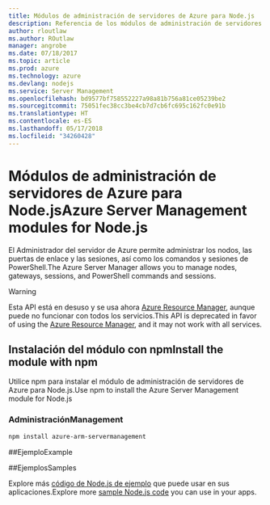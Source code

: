 ```yaml
---
title: Módulos de administración de servidores de Azure para Node.js
description: Referencia de los módulos de administración de servidores de Azure para Node.js
author: rloutlaw
ms.author: ROutlaw
manager: angrobe
ms.date: 07/18/2017
ms.topic: article
ms.prod: azure
ms.technology: azure
ms.devlang: nodejs
ms.service: Server Management
ms.openlocfilehash: bd9577bf758552227a98a81b756a81ce05239be2
ms.sourcegitcommit: 75051fec38cc3be4cb7d7cb6fc695c162fc0e91b
ms.translationtype: HT
ms.contentlocale: es-ES
ms.lasthandoff: 05/17/2018
ms.locfileid: "34260428"
---
```

# <a name="azure-server-management-modules-for-nodejs"></a><span data-ttu-id="a0b4b-103">Módulos de administración de servidores de Azure para Node.js</span><span class="sxs-lookup"><span data-stu-id="a0b4b-103">Azure Server Management modules for Node.js</span></span>

<span data-ttu-id="a0b4b-104">El Administrador del servidor de Azure permite administrar los nodos, las puertas de enlace y las sesiones, así como los comandos y sesiones de PowerShell.</span><span class="sxs-lookup"><span data-stu-id="a0b4b-104">The Azure Server Manager allows you to manage nodes, gateways, sessions, and PowerShell commands and sessions.</span></span>

> [!WARNING]
> <span data-ttu-id="a0b4b-105">Esta API está en desuso y se usa ahora [Azure Resource Manager](/javascript/api/overview/azure/resources), aunque puede no funcionar con todos los servicios.</span><span class="sxs-lookup"><span data-stu-id="a0b4b-105">This API is deprecated in favor of using the [Azure Resource Manager](/javascript/api/overview/azure/resources), and it may not work with all services.</span></span>

## <a name="install-the-module-with-npm"></a><span data-ttu-id="a0b4b-106">Instalación del módulo con npm</span><span class="sxs-lookup"><span data-stu-id="a0b4b-106">Install the module with npm</span></span>

<span data-ttu-id="a0b4b-107">Utilice npm para instalar el módulo de administración de servidores de Azure para Node.js.</span><span class="sxs-lookup"><span data-stu-id="a0b4b-107">Use npm to install the Azure Server Management module for Node.js</span></span>

### <a name="management"></a><span data-ttu-id="a0b4b-108">Administración</span><span class="sxs-lookup"><span data-stu-id="a0b4b-108">Management</span></span>

```bash
npm install azure-arm-servermanagement
```

##<a name="example"></a><span data-ttu-id="a0b4b-109">Ejemplo</span><span class="sxs-lookup"><span data-stu-id="a0b4b-109">Example</span></span>

##<a name="samples"></a><span data-ttu-id="a0b4b-110">Ejemplos</span><span class="sxs-lookup"><span data-stu-id="a0b4b-110">Samples</span></span>

<span data-ttu-id="a0b4b-111">Explore más [código de Node.js de ejemplo](https://azure.microsoft.com/resources/samples/?platform=nodejs) que puede usar en sus aplicaciones.</span><span class="sxs-lookup"><span data-stu-id="a0b4b-111">Explore more [sample Node.js code](https://azure.microsoft.com/resources/samples/?platform=nodejs) you can use in your apps.</span></span>